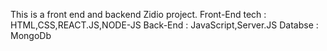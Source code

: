 This is a front end and backend Zidio project.
Front-End tech : HTML,CSS,REACT.JS,NODE-JS
Back-End : JavaScript,Server.JS
Databse : MongoDb
